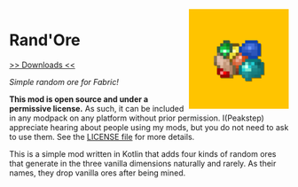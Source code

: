 <img src="icon.png" align="right" width="180px"/>

# Rand'Ore


[>> Downloads <<](https://modrinth.com/mod/randore)

*Simple random ore for Fabric!*

**This mod is open source and under a permissive license.** As such, it can be included in any modpack on any platform without prior permission. I(Peakstep) appreciate hearing about people using my mods, but you do not need to ask to use them. See the [LICENSE file](LICENSE) for more details.

This is a simple mod written in Kotlin that adds four kinds of random ores that generate in the three vanilla dimensions naturally and rarely. As their names, they drop vanilla ores after being mined.
